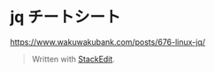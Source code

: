 
# jq チートシート

https://www.wakuwakubank.com/posts/676-linux-jq/



> Written with [StackEdit](https://stackedit.io/).
<!--stackedit_data:
eyJoaXN0b3J5IjpbLTE0MzY4Njc0ODddfQ==
-->
